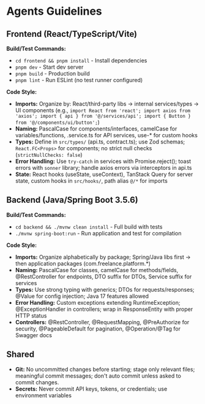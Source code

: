 # Agents Guidelines

## Frontend (React/TypeScript/Vite)
**Build/Test Commands:**
- `cd frontend && pnpm install` - Install dependencies
- `pnpm dev` - Start dev server
- `pnpm build` - Production build
- `pnpm lint` - Run ESLint (no test runner configured)

**Code Style:**
- **Imports:** Organize by: React/third-party libs → internal services/types → UI components (e.g., `import React from 'react'; import axios from 'axios'; import { api } from '@/services/api'; import { Button } from '@/components/ui/button';`)
- **Naming:** PascalCase for components/interfaces, camelCase for variables/functions, .service.ts for API services, use-* for custom hooks
- **Types:** Define in `src/types/` (api.ts, contract.ts); use Zod schemas; `React.FC<Props>` for components; no strict null checks (`strictNullChecks: false`)
- **Error Handling:** Use `try-catch` in services with Promise.reject(); toast errors with `sonner` library; handle axios errors via interceptors in api.ts
- **State:** React hooks (useState, useContext), TanStack Query for server state, custom hooks in `src/hooks/`, path alias `@/*` for imports

## Backend (Java/Spring Boot 3.5.6)
**Build/Test Commands:**
- `cd backend && ./mvnw clean install` - Full build with tests
- `./mvnw spring-boot:run` - Run application and test for compilation

**Code Style:**
- **Imports:** Organize alphabetically by package; Spring/Java libs first → then application packages (com.freelance.platform.*)
- **Naming:** PascalCase for classes, camelCase for methods/fields, @RestController for endpoints, DTO suffix for DTOs, Service suffix for services
- **Types:** Use strong typing with generics; DTOs for requests/responses; @Value for config injection; Java 17 features allowed
- **Error Handling:** Custom exceptions extending RuntimeException; @ExceptionHandler in controllers; wrap in ResponseEntity with proper HTTP status
- **Controllers:** @RestController, @RequestMapping, @PreAuthorize for security, @PageableDefault for pagination, @Operation/@Tag for Swagger docs

## Shared
- **Git:** No uncommitted changes before starting; stage only relevant files; meaningful commit messages; don't auto commit unless asked to commit changes.
- **Secrets:** Never commit API keys, tokens, or credentials; use environment variables
